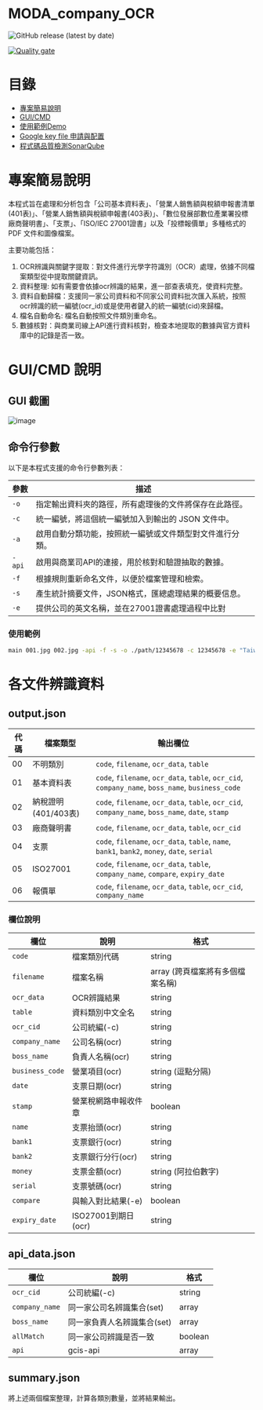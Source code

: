 # MODA_company_OCR

![GitHub release (latest by date)](https://img.shields.io/github/v/release/JunTingLin/MODA_company_OCR)


[![Quality gate](https://sonarcloud.io/api/project_badges/quality_gate?project=JunTingLin_MODA_company_OCR)](https://sonarcloud.io/summary/new_code?id=JunTingLin_MODA_company_OCR)

# 目錄
+ [專案簡易說明](#專案簡易說明)
+ [GUI/CMD](#guicmd-說明)
+ [使用範例Demo](https://www.youtube.com/watch?v=_2ykBWYJUKA&ab_channel=%E6%9E%97%E4%BF%8A%E9%9C%86)
+ [Google key file 申請與配置](./doc/Cloud%20Vision%20API.md)
+ [程式碼品質檢測SonarQube](./doc/SonarQube.md)

# 專案簡易說明

本程式旨在處理和分析包含「公司基本資料表」、「營業人銷售額與稅額申報書清單(401表)」、「營業人銷售額與稅額申報書(403表)」、「數位發展部數位產業署投標廠商聲明書」、「支票」、「ISO/IEC 27001證書」以及「投標報價單」多種格式的 PDF 文件和圖像檔案。

主要功能包括：
1.	OCR辨識與關鍵字提取：對文件進行光學字符識別（OCR）處理，依據不同檔案類型從中提取關鍵資訊。
2. 資料整理: 如有需要會依據ocr辨識的結果，進一部查表填充，使資料完整。
3. 資料自動歸檔：支援同一家公司資料和不同家公司資料批次匯入系統，按照ocr辨識的統一編號(ocr_id)或是使用者鍵入的統一編號(cid)來歸檔。
4. 檔名自動命名:  檔名自動按照文件類別重命名。
5. 數據核對：與商業司線上API進行資料核對，檢查本地提取的數據與官方資料庫中的記錄是否一致。

# GUI/CMD 說明

## GUI 截圖
![image](https://github.com/JunTingLin/MODA_company_OCR/assets/92431095/c84cb968-6e2d-4a57-b20e-60bc861c7cdb)


## 命令行參數

以下是本程式支援的命令行參數列表：

| 參數       | 描述                                                         |
|------------|--------------------------------------------------------------|
| `-o`       | 指定輸出資料夾的路徑，所有處理後的文件將保存在此路徑。      |
| `-c`       | 統一編號，將這個統一編號加入到輸出的 JSON 文件中。          |
| `-a`       | 啟用自動分類功能，按照統一編號或文件類型對文件進行分類。      |
| `-api`     | 啟用與商業司API的連接，用於核對和驗證抽取的數據。            |
| `-f`       | 根據規則重新命名文件，以便於檔案管理和檢索。                  |
| `-s`       | 產生統計摘要文件，JSON格式，匯總處理結果的概要信息。    |
| `-e`       | 提供公司的英文名稱，並在27001證書處理過程中比對        |

### 使用範例

```bash
main 001.jpg 002.jpg -api -f -s -o ./path/12345678 -c 12345678 -e "Taiwan Technology Inc."
```

# 各文件辨識資料

## output.json

| 代碼 | 檔案類型 | 輸出欄位 |
| ---- | ------- | ------- |
| 00   | 不明類別 | `code`, `filename`, `ocr_data`, `table` |
| 01   | 基本資料表 | `code`, `filename`, `ocr_data`, `table`, `ocr_cid`, `company_name`, `boss_name`, `business_code` |
| 02   | 納稅證明(401/403表) | `code`, `filename`, `ocr_data`, `table`, `ocr_cid`, `company_name`, `boss_name`, `date`, `stamp` |
| 03   | 廠商聲明書 | `code`, `filename`, `ocr_data`, `table`, `ocr_cid` |
| 04   | 支票 | `code`, `filename`, `ocr_data`, `table`, `name`, `bank1`, `bank2`, `money`, `date`, `serial` |
| 05   | ISO27001 | `code`, `filename`, `ocr_data`, `table`, `company_name`, `compare`, `expiry_date` |
| 06   | 報價單 | `code`, `filename`, `ocr_data`, `table`, `ocr_cid`, `company_name` |

### 欄位說明

| 欄位 | 說明 | 格式 |
| ---- | ---- | ---- |
| `code` | 檔案類別代碼 | string |
| `filename` | 檔案名稱 | array (跨頁檔案將有多個檔案名稱) |
| `ocr_data` | OCR辨識結果 | string |
| `table` | 資料類別中文全名 | string |
| `ocr_cid` | 公司統編(-c) | string |
| `company_name` | 公司名稱(ocr) | string |
| `boss_name` | 負責人名稱(ocr) | string |
| `business_code` | 營業項目(ocr) | string (逗點分隔) |
| `date` | 支票日期(ocr) | string |
| `stamp` | 營業稅網路申報收件章 | boolean |
| `name` | 支票抬頭(ocr) | string |
| `bank1` | 支票銀行(ocr) | string |
| `bank2` | 支票銀行分行(ocr) | string |
| `money` | 支票金額(ocr) | string (阿拉伯數字) |
| `serial` | 支票號碼(ocr) | string |
| `compare` | 與輸入對比結果(-e) | boolean |
| `expiry_date` | ISO27001到期日(ocr) | string |

## api_data.json

| 欄位 | 說明 | 格式 |
| ---- | ---- | ---- |
| `ocr_cid` | 公司統編(-c) | string |
| `company_name` | 同一家公司名辨識集合(set) | array |
| `boss_name` | 同一家負責人名辨識集合(set) | array |
| `allMatch` | 同一家公司辨識是否一致 | boolean |
| `api` | gcis-api | array |

## summary.json

將上述兩個檔案整理，計算各類別數量，並將結果輸出。





